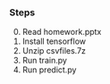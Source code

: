 ### Steps

0. Read homework.pptx
1. Install tensorflow
2. Unzip csvfiles.7z
3. Run train.py
4. Run predict.py
